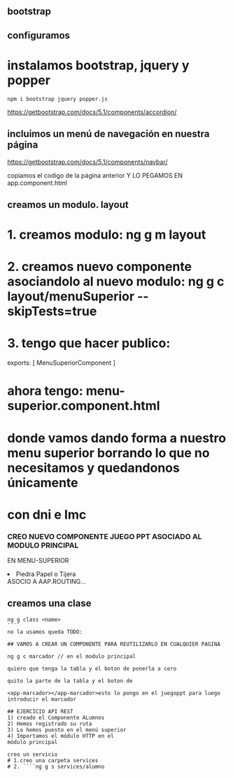 ## bootstrap
## configuramos
# instalamos bootstrap, jquery y popper
`````
npm i bootstrap jquery popper.js
`````
https://getbootstrap.com/docs/5.1/components/accordion/

## incluimos un menú de navegación en nuestra página

https://getbootstrap.com/docs/5.1/components/navbar/

copiamos el codigo de la página anterior Y LO PEGAMOS EN app.component.html

## creamos un modulo. layout
# 1. creamos modulo: ng g m layout
# 2. creamos nuevo componente asociandolo al nuevo modulo: ng g c layout/menuSuperior --skipTests=true
# 3. tengo que hacer publico:
exports: [
    MenuSuperiorComponent
  ]

# ahora tengo: menu-superior.component.html
# donde vamos dando forma a nuestro menu superior borrando lo que no necesitamos y quedandonos únicamente
# con dni e Imc

### CREO NUEVO COMPONENTE JUEGO PPT ASOCIADO AL MODULO PRINCIPAL 
EN MENU-SUPERIOR

</li>
          <li class="nav-item">
            <a class="nav-link" routerLinkActive="active" routerLink="/ppt">Piedra Papel o Tijera</a><!--se corresponde con app routing module pongo entre comillas imc-->
</li>
ASOCIO A AAP.ROUTING...

## creamos una clase

`````
ng g class <name>
````
no la usamos queda TODO:

## VAMOS A CREAR UN COMPONENTE PARA REUTILIZARLO EN CUALQUIER PAGINA

ng g c marcador // en el modulo principal

quiero que tenga la tabla y el boton de ponerla a cero

quito la parte de la tabla y el boton de 

<app-marcador></app-marcador>esto lo pongo en el juegoppt para luego introducir el marcador

## EJERCICIO API REST
1) creado el Componente ALumnos
2) Hemos registrado su ruta
3) Lo hemos puesto en el menú superior
4) Importamos el módulo HTTP en el
módulo principal

creo un servicio
# 1.creo una carpeta services 
# 2. ````ng g s services/alumno

